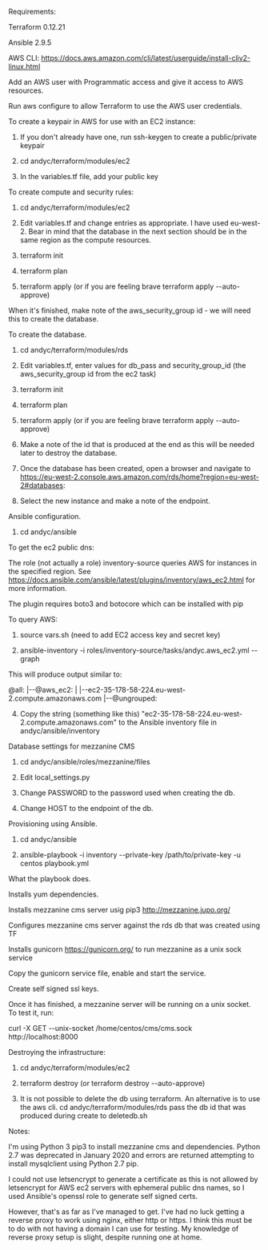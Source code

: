 Requirements:

Terraform 0.12.21

Ansible 2.9.5

AWS CLI: https://docs.aws.amazon.com/cli/latest/userguide/install-cliv2-linux.html

Add an AWS user with Programmatic access and give it access to AWS resources.

Run aws configure to allow Terraform to use the AWS user credentials.

To create a keypair in AWS for use with an EC2 instance:

1. If you don't already have one, run ssh-keygen to create a public/private keypair

2. cd andyc/terraform/modules/ec2

3. In the variables.tf file, add your public key

To create compute and security rules:

1. cd andyc/terraform/modules/ec2

2. Edit variables.tf and change entries as appropriate. I have used eu-west-2. Bear in mind that the database in the next section should be in the same region as the compute resources.

3. terraform init

4. terraform plan

5. terraform apply (or if you are feeling brave terraform apply --auto-approve)

When it's finished, make note of the aws_security_group id - we will need this to create the database.

To create the database.

1. cd andyc/terraform/modules/rds

2. Edit variables.tf, enter values for db_pass and security_group_id (the aws_security_group id from the ec2 task)

3. terraform init

4. terraform plan

5. terraform apply (or if you are feeling brave terraform apply --auto-approve)

6. Make a note of the id that is produced at the end as this will be needed later to destroy the database.

7. Once the database has been created, open a browser and navigate to https://eu-west-2.console.aws.amazon.com/rds/home?region=eu-west-2#databases:

8. Select the new instance and make a note of the endpoint.

Ansible configuration.

1. cd andyc/ansible

To get the ec2 public dns:

The role (not actually a role) inventory-source queries AWS for instances in the specified region. See https://docs.ansible.com/ansible/latest/plugins/inventory/aws_ec2.html for more information.

The plugin requires boto3 and botocore which can be installed with pip

To query AWS:

1. source vars.sh (need to add EC2 access key and secret key)

2. ansible-inventory -i roles/inventory-source/tasks/andyc.aws_ec2.yml --graph

This will produce output similar to:

@all:
  |--@aws_ec2:
  |  |--ec2-35-178-58-224.eu-west-2.compute.amazonaws.com
  |--@ungrouped:

4. Copy the string (something like this) "ec2-35-178-58-224.eu-west-2.compute.amazonaws.com" to the Ansible inventory file in andyc/ansible/inventory

Database settings for mezzanine CMS

1. cd andyc/ansible/roles/mezzanine/files

2. Edit local_settings.py

3. Change PASSWORD to the password used when creating the db.

4. Change HOST to the endpoint of the db.

Provisioning using Ansible.

1. cd andyc/ansible

2. ansible-playbook -i inventory --private-key /path/to/private-key -u centos playbook.yml

What the playbook does.

Installs yum dependencies.

Installs mezzanine cms server usig pip3 http://mezzanine.jupo.org/

Configures mezzanine cms server against the rds db that was created using TF

Installs gunicorn https://gunicorn.org/ to run mezzanine as a unix sock service

Copy the gunicorn service file, enable and start the service.

Create self signed ssl keys.

Once it has finished, a mezzanine server will be running on a unix socket. To test it, run:

curl -X GET --unix-socket /home/centos/cms/cms.sock http://localhost:8000

Destroying the infrastructure:

1. cd andyc/terraform/modules/ec2

2. terraform destroy (or terraform destroy --auto-approve)

3. It is not possible to delete the db using terraform. An alternative is to use the aws cli.
   cd andyc/terraform/modules/rds pass the db id that was produced during create to deletedb.sh


Notes:

I'm using Python 3 pip3 to install mezzanine cms and dependencies. Python 2.7 was deprecated in January 2020 and errors are returned attempting to install mysqlclient using Python 2.7 pip.

I could not use letsencrypt to generate a certificate as this is not allowed by letsencrypt for AWS ec2 servers with ephemeral public dns names, so I used Ansible's openssl role to generate self signed certs.

However, that's as far as I've managed to get. I've had no luck getting a reverse proxy to work using nginx, either http or https. I think this must be to do with not having a domain I can use for testing. My knowledge of reverse proxy setup is slight, despite running one at home.

